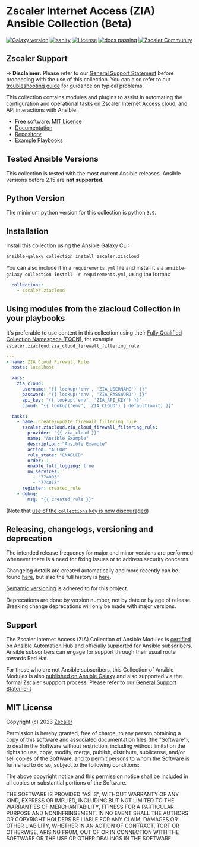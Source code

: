 # Zscaler Internet Access (ZIA) Ansible Collection (Beta)

[![Galaxy version](https://img.shields.io/badge/dynamic/json?style=flat&label=Galaxy&prefix=v&url=https://galaxy.ansible.com/api/v3/plugin/ansible/content/published/collections/index/zscaler/ziacloud/versions/?is_highest=true&query=data[0].version)](https://galaxy.ansible.com/ui/repo/published/zscaler/ziacloud/)
[![sanity](https://github.com/zscaler/ziacloud-ansible/actions/workflows/ansible-test-sanity.yml/badge.svg?branch=master)](https://github.com/zscaler/ziacloud-ansible/actions/workflows/ansible-test-sanity.yml)
[![License](https://img.shields.io/github/license/zscaler/ziacloud-ansible?color=blue)](https://github.com/zscaler/ziacloud-ansible/v2/blob/master/LICENSE)
[![docs passing](https://img.shields.io/readthedocs/ziacloud-ansible)](https://github.com/zscaler/ziacloud-ansible/actions/workflows/pages/pages-build-deployment)
[![Zscaler Community](https://img.shields.io/badge/zscaler-community-blue)](https://community.zscaler.com/)

## Zscaler Support

-> **Disclaimer:** Please refer to our [General Support Statement](https://zscaler.github.io/ziacloud-ansible/support.html) before proceeding with the use of this collection. You can also refer to our [troubleshooting guide](https://zscaler.github.io/ziacloud-ansible/troubleshooting.html) for guidance on typical problems.

This collection contains modules and plugins to assist in automating the configuration and operational tasks on Zscaler Internet Access cloud, and API interactions with Ansible.

- Free software: [MIT License](https://github.com/zscaler/ziacloud-ansible/blob/master/LICENSE)
- [Documentation](https://zscaler.github.io/ziacloud-ansible)
- [Repository](https://github.com/zscaler/ziacloud-ansible)
- [Example Playbooks](https://github.com/zscaler/ziacloud-playbooks)

## Tested Ansible Versions

This collection is tested with the most current Ansible releases.  Ansible versions
before 2.15 are **not supported**.

## Python Version

The minimum python version for this collection is python `3.9`.

## Installation

Install this collection using the Ansible Galaxy CLI:

```bash
ansible-galaxy collection install zscaler.ziacloud
```

You can also include it in a `requirements.yml` file and install it via `ansible-galaxy collection install -r requirements.yml`, using the format:

```yaml
  collections:
    - zscaler.ziacloud
```

## Using modules from the ziacloud Collection in your playbooks

It's preferable to use content in this collection using their [Fully Qualified Collection Namespace (FQCN)](https://ansible.readthedocs.io/projects/lint/rules/fqcn/), for example `zscaler.ziacloud.zia_cloud_firewall_filtering_rule`:

```yaml
---
- name: ZIA Cloud Firewall Rule
  hosts: localhost

  vars:
    zia_cloud:
      username: "{{ lookup('env', 'ZIA_USERNAME') }}"
      password: "{{ lookup('env', 'ZIA_PASSWORD') }}"
      api_key: "{{ lookup('env', 'ZIA_API_KEY') }}"
      cloud: "{{ lookup('env', 'ZIA_CLOUD') | default(omit) }}"

  tasks:
    - name: Create/update firewall filtering rule
      zscaler.ziacloud.zia_cloud_firewall_filtering_rule:
        provider: "{{ zia_cloud }}"
        name: "Ansible Example"
        description: "Ansible Example"
        action: "ALLOW"
        rule_state: "ENABLED"
        order: 1
        enable_full_logging: true
        nw_services:
          - "774003"
          - "774013"
      register: created_rule
    - debug:
        msg: "{{ created_rule }}"
```

(Note that [use of the `collections` key is now discouraged](https://ansible-lint.readthedocs.io/rules/fqcn/))

## Releasing, changelogs, versioning and deprecation

The intended release frequency for major and minor versions are performed whenever there is a need for fixing issues or to address security concerns.

Changelog details are created automatically and more recently can be found [here](./CHANGELOG.md), but also the full history is [here](https://github.com/zscaler/ziacloud-ansible/releases).

[Semantic versioning](https://semver.org/) is adhered to for this project.

Deprecations are done by version number, not by date or by age of release. Breaking change deprecations will only be made with major versions.

## Support

The Zscaler Internet Access (ZIA) Collection of Ansible Modules is [certified on Ansible Automation Hub](https://console.redhat.com/ansible/automation-hub/repo/published/zscaler/ziacloud) and officially supported for Ansible subscribers. Ansible subscribers can engage for support through their usual route towards Red Hat.

For those who are not Ansible subscribers, this Collection of Ansible Modules is also [published on Ansible Galaxy](https://galaxy.ansible.com/ui/repo/published/zscaler/ziacloud) and also supported via the formal Zscaler suppport process. Please refer to our [General Support Statement](/docs/support.md)

## MIT License

Copyright (c) 2023 [Zscaler](https://github.com/zscaler)

Permission is hereby granted, free of charge, to any person obtaining a copy
of this software and associated documentation files (the "Software"), to deal
in the Software without restriction, including without limitation the rights
to use, copy, modify, merge, publish, distribute, sublicense, and/or sell
copies of the Software, and to permit persons to whom the Software is
furnished to do so, subject to the following conditions:

The above copyright notice and this permission notice shall be included in all
copies or substantial portions of the Software.

THE SOFTWARE IS PROVIDED "AS IS", WITHOUT WARRANTY OF ANY KIND, EXPRESS OR
IMPLIED, INCLUDING BUT NOT LIMITED TO THE WARRANTIES OF MERCHANTABILITY,
FITNESS FOR A PARTICULAR PURPOSE AND NONINFRINGEMENT. IN NO EVENT SHALL THE
AUTHORS OR COPYRIGHT HOLDERS BE LIABLE FOR ANY CLAIM, DAMAGES OR OTHER
LIABILITY, WHETHER IN AN ACTION OF CONTRACT, TORT OR OTHERWISE, ARISING FROM,
OUT OF OR IN CONNECTION WITH THE SOFTWARE OR THE USE OR OTHER DEALINGS IN THE
SOFTWARE.
